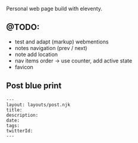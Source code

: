 Personal web page build with eleventy.

## @TODO:

- test and adapt (markup) webmentions
- notes navigation (prev / next)
- note add location
- nav items order -> use counter, add active state
- favicon

## Post blue print

```
---
layout: layouts/post.njk
title:
description:
date:
tags:
twitterId:
---
```
